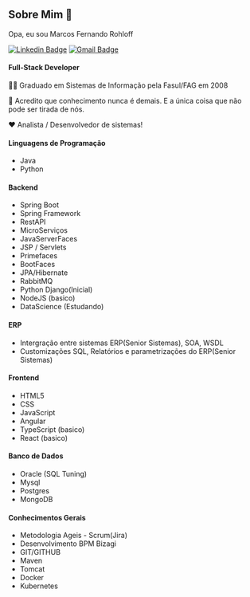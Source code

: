 ## Sobre Mim 👋

Opa, eu sou Marcos Fernando Rohloff

[![Linkedin Badge](https://img.shields.io/badge/-Marcos%20Fernando%20Rohloff-blue?style=flat-square&logo=Linkedin&logoColor=white&link=https://www.linkedin.com/in/marcos-fernando-8932b493/)](https://www.linkedin.com/in/marcos-fernando-8932b493/) 
[![Gmail Badge](https://img.shields.io/badge/-marcos.fersh@gmail.com-red?style=flat-square&logo=Gmail&logoColor=white&link=mailto:marcos.fersh@gmail.com)](mailto:marcos.fersh@gmail.com)

#### Full-Stack Developer

👩‍🎓 Graduado em Sistemas de Informação pela Fasul/FAG em 2008

🧠 Acredito que conhecimento nunca é demais. E a única coisa que não pode ser tirada de nós.

❤️ Analista / Desenvolvedor de sistemas!

#### Linguagens de Programação

- Java
- Python

#### Backend

- Spring Boot
- Spring Framework
- RestAPI
- MicroServiços
- JavaServerFaces
- JSP / Servlets
- Primefaces
- BootFaces
- JPA/Hibernate
- RabbitMQ
- Python Django(Inicial)
- NodeJS (basico)
- DataScience (Estudando)

#### ERP
 - Intergração entre sistemas ERP(Senior Sistemas), SOA, WSDL
 - Customizações SQL, Relatórios e parametrizações do ERP(Senior Sistemas)

#### Frontend

- HTML5
- CSS
- JavaScript
- Angular
- TypeScript (basico)
- React (basico)

#### Banco de Dados

- Oracle (SQL Tuning)
- Mysql
- Postgres
- MongoDB

#### Conhecimentos Gerais
- Metodologia Ageis - Scrum(Jira)
- Desenvolvimento BPM Bizagi
- GIT/GITHUB
- Maven
- Tomcat
- Docker
- Kubernetes

